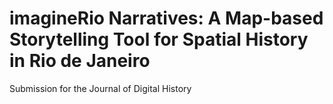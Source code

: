 # imagineRio Narratives: A Map-based Storytelling Tool for Spatial History in Rio de Janeiro

Submission for the Journal of Digital History

